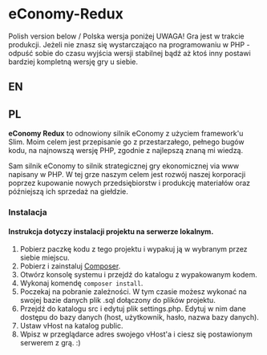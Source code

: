 # eConomy-Redux
Polish version below / Polska wersja poniżej
UWAGA! Gra jest w trakcie produkcji. Jeżeli nie znasz się wystarczająco na programowaniu w PHP - odpuść sobie do czasu wyjścia wersji stabilnej bądź aż ktoś inny postawi bardziej kompletną wersję gry u siebie.

## **EN**



## **PL**

**eConomy Redux** to odnowiony silnik eConomy z użyciem framework'u Slim. Moim celem jest przepisanie go z przestarzałego, pełnego bugów kodu, na najnowszą wersję PHP, zgodnie z najlepszą znaną mi wiedzą.

Sam silnik eConomy to silnik strategicznej gry ekonomicznej via www napisany w PHP. W tej grze naszym celem jest rozwój naszej korporacji poprzez kupowanie nowych przedsiębiorstw i produkcję materiałów oraz późniejszą ich sprzedaż na giełdzie.

### **Instalacja**
#### Instrukcja dotyczy instalacji projektu na serwerze lokalnym.

1. Pobierz paczkę kodu z tego projektu i wypakuj ją w wybranym przez siebie miejscu.
2. Pobierz i zainstaluj [Composer](https://getcomposer.org/).
3. Otwórz konsolę systemu i przejdź do katalogu z wypakowanym kodem.
4. Wykonaj komendę `composer install`.
5. Poczekaj na pobranie zależności. W tym czasie możesz wykonać na swojej bazie danych plik .sql dołączony do plików projektu.
6. Przejdź do katalogu src i edytuj plik settings.php. Edytuj w nim dane dostępu do bazy danych (host, użytkownik, hasło, nazwa bazy danych).
7. Ustaw vHost na katalog public.
8. Wpisz w przeglądarce adres swojego vHost'a i ciesz się postawionym serwerem z grą. :)
